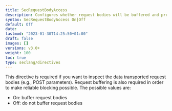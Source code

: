 ```yaml
---
title: SecRequestBodyAccess
description: Configures whether request bodies will be buffered and processed by Coraza.
syntax: SecRequestBodyAccess On|Off
default: Off
date: 
lastmod: "2023-01-30T14:25:50+01:00"
draft: false
images: []
versions: v3.0+
weight: 100
toc: true
type: seclang/directives
---
```


This directive is required if you want to inspect the data transported request bodies
(e.g., POST parameters). Request buffering is also required in order to make reliable
blocking possible. The possible values are:
- On: buffer request bodies
- Off: do not buffer request bodies

